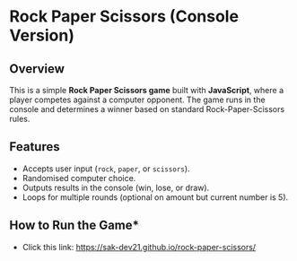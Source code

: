 # Rock Paper Scissors (Console Version)

## Overview  
This is a simple **Rock Paper Scissors game** built with **JavaScript**, where a player competes against a computer opponent. The game runs in the console and determines a winner based on standard Rock-Paper-Scissors rules.  

## Features
- Accepts user input (`rock`, `paper`, or `scissors`).  
- Randomised computer choice.  
- Outputs results in the console (win, lose, or draw).  
- Loops for multiple rounds (optional on amount but current number is 5).  

## How to Run the Game*
- Click this link: https://sak-dev21.github.io/rock-paper-scissors/
